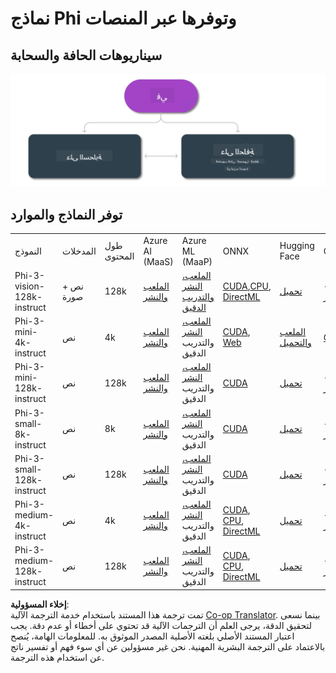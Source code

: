 <!--
CO_OP_TRANSLATOR_METADATA:
{
  "original_hash": "777aa0ff38fceecc29a00834f2f7a2f0",
  "translation_date": "2025-07-16T17:56:38+00:00",
  "source_file": "md/01.Introduction/01/01.Edgeandcloud.md",
  "language_code": "ar"
}
-->
# نماذج Phi وتوفرها عبر المنصات

## سيناريوهات الحافة والسحابة

![EdgeCloud](../../../../../translated_images/01.phiedgecloud.8bf97c622feae80b00fd3ae03fb6cdacfc4f26d0e1a1dcfa4e278abbb8ac22e2.ar.png)

## توفر النماذج والموارد

| | | | | | | | | |
|-|-|-|-|-|-|-|-|-|
|النموذج|المدخلات|طول المحتوى|Azure AI (MaaS)|Azure ML (MaaP)|ONNX|Hugging Face|Ollama|Nvidia NIM|
|Phi-3-vision-128k-instruct|نص + صورة|128k|[الملعب والنشر](https://ai.azure.com/explore/models/Phi-3-vision-128k-instruct/version/2/registry/azureml)|[الملعب، النشر والتدريب الدقيق](https://ml.azure.com/registries/azureml/models/Phi-3-vision-128k-instruct/version/2)|[CUDA](https://huggingface.co/microsoft/Phi-3-vision-128k-instruct-onnx-cuda/tree/main),[CPU](https://huggingface.co/microsoft/Phi-3-vision-128k-instruct-onnx-cpu/tree/main), [DirectML](https://huggingface.co/microsoft/Phi-3-vision-128k-instruct-onnx-directml/tree/main)|[تحميل](https://huggingface.co/microsoft/Phi-3-vision-128k-instruct)|-غير متوفر-|[NIM APIs](https://build.nvidia.com/microsoft/phi-3-vision-128k-instruct)|
|Phi-3-mini-4k-instruct|نص|4k|[الملعب والنشر](https://aka.ms/phi3-mini-4k-azure-ml)|[الملعب، النشر](https://aka.ms/phi3-mini-4k-azure-ml) والتدريب الدقيق|[CUDA](https://huggingface.co/microsoft/Phi-3-mini-4k-instruct-onnx), [Web](https://huggingface.co/microsoft/Phi-3-mini-4k-instruct-onnx)|[الملعب والتحميل](https://huggingface.co/chat/models/microsoft/Phi-3-mini-4k-instruct)|[GGUF](https://huggingface.co/microsoft/Phi-3-mini-4k-instruct-gguf)|[NIM APIs](https://build.nvidia.com/microsoft/phi-3-mini-4k)|
|Phi-3-mini-128k-instruct|نص|128k|[الملعب والنشر](https://ai.azure.com/explore/models/Phi-3-mini-128k-instruct/version/9/registry/azureml)|[الملعب، النشر](https://ai.azure.com/explore/models/Phi-3-mini-128k-instruct/version/9/registry/azureml) والتدريب الدقيق|[CUDA](https://huggingface.co/microsoft/Phi-3-mini-128k-instruct-onnx)|[تحميل](https://huggingface.co/microsoft/Phi-3-mini-128k-instruct-onnx)|-غير متوفر-|[NIM APIs](https://build.nvidia.com/microsoft/phi-3-mini)|
|Phi-3-small-8k-instruct|نص|8k|[الملعب والنشر](https://ml.azure.com/registries/azureml/models/Phi-3-small-8k-instruct/version/2)|[الملعب، النشر](https://ai.azure.com/explore/models/Phi-3-small-8k-instruct/version/2/registry/azureml) والتدريب الدقيق|[CUDA](https://huggingface.co/microsoft/Phi-3-small-8k-instruct-onnx-cuda)|[تحميل](https://huggingface.co/microsoft/Phi-3-small-8k-instruct-onnx-cuda)|-غير متوفر-|[NIM APIs](https://build.nvidia.com/microsoft/phi-3-small-8k-instruct?docker=false)|
|Phi-3-small-128k-instruct|نص|128k|[الملعب والنشر](https://ai.azure.com/explore/models/Phi-3-small-128k-instruct/version/2/registry/azureml)|[الملعب، النشر](https://ml.azure.com/registries/azureml/models/Phi-3-small-128k-instruct/version/2) والتدريب الدقيق|[CUDA](https://huggingface.co/microsoft/Phi-3-medium-128k-instruct-onnx-cuda)|[تحميل](https://huggingface.co/microsoft/Phi-3-small-128k-instruct)|-غير متوفر-|[NIM APIs](https://build.nvidia.com/microsoft/phi-3-small-128k-instruct?docker=false)|
|Phi-3-medium-4k-instruct|نص|4k|[الملعب والنشر](https://huggingface.co/microsoft/Phi-3-medium-4k-instruct)|[الملعب، النشر](https://ml.azure.com/registries/azureml/models/Phi-3-medium-4k-instruct/version/2) والتدريب الدقيق|[CUDA](https://huggingface.co/microsoft/Phi-3-medium-4k-instruct-onnx-cuda/tree/main), [CPU](https://huggingface.co/microsoft/Phi-3-medium-4k-instruct-onnx-cpu/tree/main), [DirectML](https://huggingface.co/microsoft/Phi-3-medium-4k-instruct-onnx-directml/tree/main)|[تحميل](https://huggingface.co/microsoft/Phi-3-medium-4k-instruct)|-غير متوفر-|[NIM APIs](https://build.nvidia.com/microsoft/phi-3-medium-4k-instruct?docker=false)|
|Phi-3-medium-128k-instruct|نص|128k|[الملعب والنشر](https://ai.azure.com/explore/models/Phi-3-medium-128k-instruct/version/2)|[الملعب، النشر](https://ml.azure.com/registries/azureml/models/Phi-3-medium-128k-instruct/version/2) والتدريب الدقيق|[CUDA](https://huggingface.co/microsoft/Phi-3-medium-128k-instruct-onnx-cuda/tree/main), [CPU](https://huggingface.co/microsoft/Phi-3-medium-128k-instruct-onnx-cpu/tree/main), [DirectML](https://huggingface.co/microsoft/Phi-3-medium-128k-instruct-onnx-directml/tree/main)|[تحميل](https://huggingface.co/microsoft/Phi-3-medium-128k-instruct)|-غير متوفر-|-غير متوفر-|

**إخلاء المسؤولية**:  
تمت ترجمة هذا المستند باستخدام خدمة الترجمة الآلية [Co-op Translator](https://github.com/Azure/co-op-translator). بينما نسعى لتحقيق الدقة، يرجى العلم أن الترجمات الآلية قد تحتوي على أخطاء أو عدم دقة. يجب اعتبار المستند الأصلي بلغته الأصلية المصدر الموثوق به. للمعلومات الهامة، يُنصح بالاعتماد على الترجمة البشرية المهنية. نحن غير مسؤولين عن أي سوء فهم أو تفسير ناتج عن استخدام هذه الترجمة.